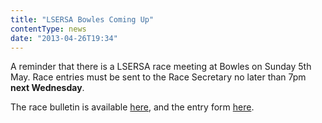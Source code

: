 ```yaml
---
title: "LSERSA Bowles Coming Up"
contentType: news
date: "2013-04-26T19:34"
---
```


A reminder that there is a LSERSA race meeting at Bowles on Sunday 5th May. Race entries must be sent to the Race Secretary no later than 7pm **next Wednesday**.

The race bulletin is available [here](http://www.lsersa.org/races13/REG2013Bulletin.pdf), and the entry form [here](http://www.lsersa.org/races13/REG2013EntryForm.doc).

